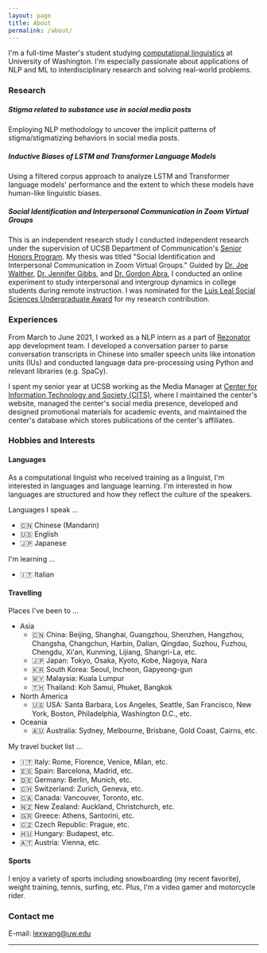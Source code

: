 ```yaml
---
layout: page
title: About
permalink: /about/
---
```


I'm a full-time Master's student studying [computational linguistics](https://www.compling.uw.edu/) at University of Washington. I'm especially passionate about applications of NLP and ML to interdisciplinary research and solving real-world problems.

### Research

##### Stigma related to substance use in social media posts

Employing NLP methodology to uncover the implicit patterns of stigma/stigmatizing behaviors in social media posts.

##### Inductive Biases of LSTM and Transformer Language Models

Using a filtered corpus approach to analyze LSTM and Transformer language models' performance and the extent to which these models have human-like linguistic biases.

##### Social Identification and Interpersonal Communication in Zoom Virtual Groups

This is an independent research study I conducted independent research under the supervision of UCSB Department of Communication's [Senior Honors Program](https://www.comm.ucsb.edu/undergrad/senior-honors). My thesis was titled "Social Identification and Interpersonal Communication in Zoom Virtual Groups." Guided by [Dr. Joe Walther](https://www.comm.ucsb.edu/people/joe-walther), [Dr. Jennifer Gibbs](https://www.comm.ucsb.edu/people/jennifer-gibbs), and [Dr. Gordon Abra](https://www.comm.ucsb.edu/people/gordon-abra), I conducted an online experiment to study interpersonal and intergroup dynamics in college students during remote instruction. I was nominated for the [Luis Leal Social Sciences Undergraduate Award](https://www.news.ucsb.edu/topics/luis-leal-award) for my research contribution.

### Experiences
From March to June 2021, I worked as a NLP intern as a part of [Rezonator](https://rezonator.com/) app development team. I developed a conversation parser to parse conversation transcripts in Chinese into smaller speech units like intonation units (IUs) and conducted language data pre-processing using Python and relevant libraries (e.g. SpaCy).

I spent my senior year at UCSB working as the Media Manager at [Center for Information Technology and Society (CITS)](https://cits.ucsb.edu/), where I maintained the center's website, managed the center's social media presence, developed and designed promotional materials for academic events, and maintained the center's database which stores publications of the center's affiliates. 

### Hobbies and Interests
#### Languages

As a computational linguist who received training as a linguist, I'm interested in languages and language learning. 
I'm interested in how languages are structured and how they reflect the culture of the speakers.

Languages I speak ...
* 🇨🇳 Chinese (Mandarin)
* 🇺🇸 English
* 🇯🇵 Japanese

I'm learning ...
* 🇮🇹 Italian

#### Travelling

Places I've been to ...
* Asia
  * 🇨🇳 China: Beijing, Shanghai, Guangzhou, Shenzhen, Hangzhou, Changsha, Changchun, Harbin, Dalian, Qingdao, Suzhou, Fuzhou, Chengdu, Xi'an, Kunming, Lijiang, Shangri-La, etc.
  * 🇯🇵 Japan: Tokyo, Osaka, Kyoto, Kobe, Nagoya, Nara
  * 🇰🇷 South Korea: Seoul, Incheon, Gapyeong-gun
  * 🇲🇾 Malaysia: Kuala Lumpur
  * 🇹🇭 Thailand: Koh Samui, Phuket, Bangkok
* North America
  * 🇺🇸 USA: Santa Barbara, Los Angeles, Seattle, San Francisco, New York, Boston, Philadelphia, Washington D.C., etc.
* Oceania
  * 🇦🇺 Australia: Sydney, Melbourne, Brisbane, Gold Coast, Cairns, etc.

My travel bucket list ...
* 🇮🇹 Italy: Rome, Florence, Venice, Milan, etc.
* 🇪🇸 Spain: Barcelona, Madrid, etc.
* 🇩🇪 Germany: Berlin, Munich, etc.
* 🇨🇭 Switzerland: Zurich, Geneva, etc.
* 🇨🇦 Canada: Vancouver, Toronto, etc.
* 🇳🇿 New Zealand: Auckland, Christchurch, etc.
* 🇬🇷 Greece: Athens, Santorini, etc.
* 🇨🇿 Czech Republic: Prague, etc.
* 🇭🇺 Hungary: Budapest, etc.
* 🇦🇹 Austria: Vienna, etc.

#### Sports

I enjoy a variety of sports including snowboarding (my recent favorite), weight training, tennis, surfing, etc. Plus, I'm a video gamer and motorcycle rider.


### Contact me

E-mail: [lexwang@uw.edu](lexwang@uw.edu)


***